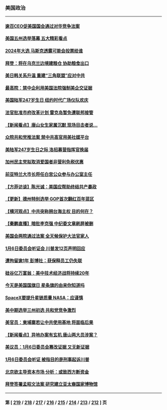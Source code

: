 ### 美国政治
---
#### [逾百CEO促美国国会通过对华竞争法案](../../pages/ncid1078159/n13760158.md) 
#### [美国五州选举落幕 五大精彩看点](../../pages/ncid1078159/n13760258.md) 
#### [2024年大选 马斯克透露可能会投票给谁](../../pages/ncid1078159/n13760191.md) 
#### [拜登：将在乌克兰边境建粮仓 协助粮食出口](../../pages/ncid1078159/n13760008.md) 
#### [美日韩关系升温 重建“三角联盟”应对中共](../../pages/ncid1078159/n13760016.md) 
#### [最高院：禁中企利用美国法院强制美企交证据](../../pages/ncid1078159/n13759827.md) 
#### [美国陆军247岁生日 纽约时代广场仪队欢庆](../../pages/ncid1078159/n13759860.md) 
#### [法官批准市府改革计划 雷克岛暂免遭联邦接管](../../pages/ncid1078159/n13759878.md) 
#### [【新闻看点】唐山女生家属沉默 现场目击者说…](../../pages/ncid1078159/n13759540.md) 
#### [众院共和党推法案 禁中共高官用美社媒平台](../../pages/ncid1078159/n13759773.md) 
#### [美陆军247岁生日之际 洛招募营指挥官换届](../../pages/ncid1078159/n13759816.md) 
#### [加州民主党拟取消爱国者非营利免税优惠](../../pages/ncid1078159/n13759808.md) 
#### [前亚特兰大市长将任白宫公众参与办公室主任](../../pages/ncid1078159/n13759728.md) 
#### [【方菲访谈】陈光诚：美国应帮助终结共产暴政](../../pages/ncid1078159/n13759521.md) 
#### [【更新】德州特别选举 GOP首次翻红百年蓝区](../../pages/ncid1078159/n13759641.md) 
#### [【横河观点】中共突称拥台海主权 目的何在？](../../pages/ncid1078159/n13759690.md) 
#### [【秦鹏直播】暗批李克强 中纪委文章刷屏被删](../../pages/ncid1078159/n13759680.md) 
#### [美国会两院通过法案 全天候保护大法官家人](../../pages/ncid1078159/n13759615.md) 
#### [1月6日委员会听证会 川普发12页声明回应](../../pages/ncid1078159/n13759503.md) 
#### [遭拘留逾1年 彭博社：获保释员工仍失联](../../pages/ncid1078159/n13759575.md) 
#### [硅谷亿万富翁：美中技术经济战将持续20年](../../pages/ncid1078159/n13759522.md) 
#### [今天是美国国旗日 星条旗的由来你知道吗](../../pages/ncid1078159/n13759511.md) 
#### [SpaceX要提升星链质量 NASA：应谨慎](../../pages/ncid1078159/n13759543.md) 
#### [美中期选举三州初选 共和党竞争激烈](../../pages/ncid1078159/n13758900.md) 
#### [美官员：柬埔寨若让中共使用基地 将面临后果](../../pages/ncid1078159/n13759316.md) 
#### [【新闻看点】异地办案有玄机 唐山两大员涉案？](../../pages/ncid1078159/n13758997.md) 
#### [美议员：1月6日委员会篡改证据 又无新证据](../../pages/ncid1078159/n13758966.md) 
#### [1月6日委员会听证 被指目的是刑事起诉川普](../../pages/ncid1078159/n13759034.md) 
#### [北京欲主导资本市场 分析：或致西方断资金](../../pages/ncid1078159/n13759138.md) 
#### [拜登签署孟昭文法案 研究建立亚太裔国家博物馆](../../pages/ncid1078159/n13759127.md) 

---
#### 第 [ [219](./219.md) / [218](./218.md) / [217](./217.md) / [216](./216.md) / [215](./215.md) / [214](./214.md) / [213](./213.md) / [212](./212.md) ] 页
